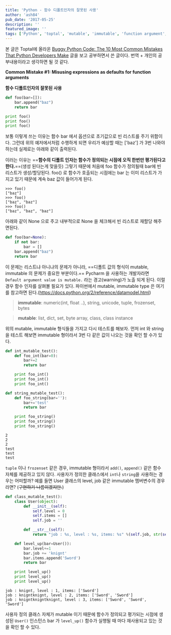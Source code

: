 ```yaml
---
title: 'Python - 함수 디폴트인자의 잘못된 사용'
author: 'ash84'
pub_date: '2017-05-25'
description: ''
featured_image: ''
tags: ['Python', 'toptal', 'mutable', 'immutable', 'function argument', 'python function argument type', 'dev']
---
```



본 글은 Toptal에 올라온 [Buggy Python Code: The 10 Most Common Mistakes That Python Developers Make](https://www.toptal.com/python/top-10-mistakes-that-python-programmers-make) 글을 보고 공부하면서 쓴 글이다. 번역 + 개인의 공부내용이라고 생각하면 될 것 같다. 

**Common Mistake #1: Misusing expressions as defaults for function arguments**

**함수 디폴트인자의 잘못된 사용**

```python 
def foo(bar=[]):
    bar.append("baz")
    return bar

print foo()
print foo()
print foo()
```

보통 이렇게 쓰는 이유는 함수 bar 에서 옵션으로 초기값으로 빈 리스트를 주기 위함이다. 그런데 위의 예저에서처럼 수행하게 되면 우리가 예상할 때는 ['baz'] 가 3번 나와야 하는데 실제로는 아래와 같이 출력된다. 

이러는 이유는 ==**함수의 디폴트 인자는 함수가 정의되는 시점에 오직 한번만 평가된다고 한다.**==(생성 된다는게 맞을듯) 그렇기 때문에 처음에 foo 함수가 정의될때 bar에 빈 리스트가 생성/할당된다. foo() 로 함수가 호출되는 시점에는 bar 는 이미 리스트가 가지고 있기 때문에 계속 baz 값이 들어가게 된다. 

```
>>> foo()
["baz"]
>>> foo()
["baz", "baz"]
>>> foo()
["baz", "baz", "baz"]
```

아래와 같이 None 으로 주고 내부적으로 None 을 체크해서 빈 리스트로 재할당 해주면된다. 

```python 
def foo(bar=None):
    if not bar:
        bar = []
    bar.append("baz")
    return bar
```

이 문제는 리스트냐 아니냐의 문제가 아니라, ==디폴트 값의 형식이 mutable, immutable 의 문제가 중요한 부분이다.== 
Pycharm 을 사용하는 개발자라면 `Default argument value is mutable.` 라는 경고(warning)가 노출 되게 된다. 이럴경우 함수 인자를 살펴볼 필요가 있다. 파이썬에서 mutable, immutable type 은 여기를 참고하면 된다.(https://docs.python.org/2/reference/datamodel.html)

> **immutable**: numeric(int, float ..), string, unicode, tuple, frozenset, bytes

> **mutable**: list, dict, set, byte array, class, class instance 


위의 mutable, immutable 형식들을 가지고 다시 테스트를 해보자. 먼저 int 와 string 을 테스트 해보면 immutable 형이라서 3번 다 같은 값이 나오는 것을 확인 할 수가 있다. 

```python
def int_mutable_test():
    def foo_int(bar=0):
        bar+=2
        return bar

    print foo_int()
    print foo_int()
    print foo_int()

def string_mutable_test():
    def foo_string(bar=''):
        bar+='test'
        return bar

    print foo_string()
    print foo_string()
    print foo_string()
```

```
2
2
2
test
test
test
```

`tuple` 이나 `frozenset` 같은 경우, immutable 형이라서 `add()`, `append()` 같은 함수 자체를 제공하고 있지 않다. 사용자가 정의한 클래스에서 `int`나 `string`을 사용하는 경우는 어떠할까? 예를 들면 User 클래스의 level, job 같은 immutable 멤버변수의 경우라면? (~~구현하기 나름이겠지만.~~)

```python
def class_mutable_test():
    class User(object):
        def __init__(self):
            self.level = 0
            self.items = []
            self.job = ''

        def __str__(self):
            return "job : %s, level : %s, items: %s" %(self.job, str(self.level), self.items)

    def level_up(bar=User()):
        bar.level+=1
        bar.job += 'knignt'
        bar.items.append('Sword')
        return bar

    print level_up()
    print level_up()
    print level_up()
```

```
job : knignt, level : 1, items: ['Sword']
job : knigntknignt, level : 2, items: ['Sword', 'Sword']
job : knigntknigntknignt, level : 3, items: ['Sword', 'Sword', 'Sword']
```

사용자 정의 클래스 자체가 mutable 이기 때문에 함수가 정의되고 평가되는 시점에 생성된 `User()` 인스턴스 bar 가 `level_up()` 함수가 실행될 때 마다 재사용되고 있는 것을 확인 할 수 있다. 
